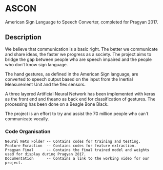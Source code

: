 # ASCON

American Sign Language to Speech Converter, completed for Pragyan 2017.

## Description

We believe that communication is a basic right. The better we communicate and share ideas, the faster we progress as a society. The project aims to bridge the gap between people who are speech impaired and the people who don’t know sign language.

The hand gestures, as defined in the American Sign language, are converted to speech output based on the input from the Inertial Measurement Unit and the flex sensors.

A three layered Artificial Neural Network has been implemented with keras as the front end and theano as back end for classification of gestures. The processing has been done on a Beagle Bone Black.

The project is an effort to try and assist the 70 million people who can't communicate vocally.

### Code Organisation

```
Neural Nets Folder -- Contains codes for training and testing.
Feature Exraction  -- Contains codes for feature extraction.
Pragyan Final      -- Contains the final trained model and weights used for display during Pragyan 2017.
Documentation      -- Contains a link to the working video for our project.




